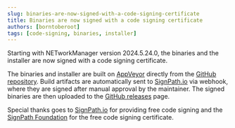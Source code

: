 ```yaml
---
slug: binaries-are-now-signed-with-a-code-signing-certificate
title: Binaries are now signed with a code signing certificate
authors: [borntoberoot]
tags: [code-signing, binaries, installer]
---
```


Starting with NETworkManager version 2024.5.24.0, the binaries and the installer are now signed with a code signing certificate.

<!-- truncate -->

The binaries and installer are built on [AppVeyor](https://ci.appveyor.com/project/BornToBeRoot/networkmanager) directly from the [GitHub repository](https://github.com/BornToBeRoot/NETworkManager/blob/main/appveyor.yml).
Build artifacts are automatically sent to [SignPath.io](https://signpath.io/) via webhook, where they are signed after manual approval by the maintainer.
The signed binaries are then uploaded to the [GitHub releases](https://github.com/BornToBeRoot/NETworkManager/releases) page.

Special thanks goes to [SignPath.io](https://signpath.io/) for providing free code signing and the [SignPath Foundation](https://signpath.org/) for the free code signing certificate.
